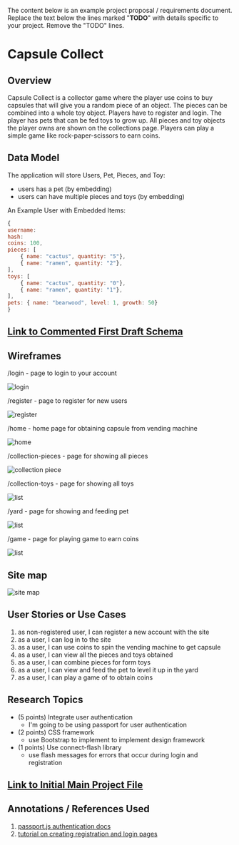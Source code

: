 The content below is an example project proposal / requirements document. Replace the text below the lines marked "__TODO__" with details specific to your project. Remove the "TODO" lines.


# Capsule Collect 

## Overview

Capsule Collect is a collector game where the player use coins to buy capsules that will give you a random piece of an object. The pieces can be combined into a whole toy object. Players have to register and login. The player has pets that can be fed toys to grow up. All pieces and toy objects the player owns are shown on the collections page. 
Players can play a simple game like rock-paper-scissors to earn coins. 


## Data Model

The application will store Users, Pet, Pieces, and Toy:

* users has a pet (by embedding)
* users can have multiple pieces and toys (by embedding)

An Example User with Embedded Items:

```javascript
{
username: 
hash: 
coins: 100,
pieces: [
    { name: "cactus", quantity: "5"},
    { name: "ramen", quantity: "2"},
],
toys: [
    { name: "cactus", quantity: "0"},
    { name: "ramen", quantity: "1"},
],
pets: { name: "bearwood", level: 1, growth: 50}
}
```


## [Link to Commented First Draft Schema](db.js) 

## Wireframes

/login - page to login to your account

![login](documentation/login)

/register - page to register for new users

![register](documentation/register)

/home - home page for obtaining capsule from vending machine

![home](documentation/home.png)

/collection-pieces - page for showing all pieces

![collection piece](documentation/pieces.png)

/collection-toys - page for showing all toys

![list](documentation/toys.png)

/yard - page for showing and feeding pet

![list](documentation/yard.png)

/game - page for playing game to earn coins

![list](documentation/game.png)

## Site map

![site map](documentation/map.png)

## User Stories or Use Cases

1. as non-registered user, I can register a new account with the site
2. as a user, I can log in to the site
3. as a user, I can use coins to spin the vending machine to get capsule
4. as a user, I can view all the pieces and toys obtained
5. as a user, I can combine pieces for form toys
6. as a user, I can view and feed the pet to level it up in the yard
7. as a user, I can play a game of to obtain coins

## Research Topics

* (5 points) Integrate user authentication
    * I'm going to be using passport for user authentication
* (2 points) CSS framework
    * use Bootstrap to implement to implement design framework
* (1 points) Use connect-flash library
    * use flash messages for errors that occur during login and registration


## [Link to Initial Main Project File](app.js) 

## Annotations / References Used

1. [passport.js authentication docs](http://passportjs.org/docs)
2. [tutorial on creating registration and login pages](https://www.youtube.com/watch?v=6FOq4cUdH8k)

